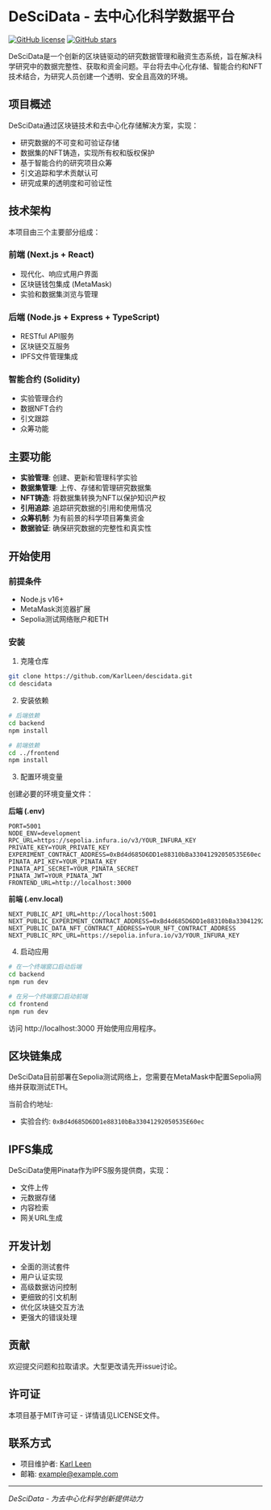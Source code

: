 # DeSciData - 去中心化科学数据平台

[![GitHub license](https://img.shields.io/github/license/KarlLeen/descidata)](https://github.com/KarlLeen/descidata/blob/main/LICENSE)
[![GitHub stars](https://img.shields.io/github/stars/KarlLeen/descidata)](https://github.com/KarlLeen/descidata/stargazers)

DeSciData是一个创新的区块链驱动的研究数据管理和融资生态系统，旨在解决科学研究中的数据完整性、获取和资金问题。平台将去中心化存储、智能合约和NFT技术结合，为研究人员创建一个透明、安全且高效的环境。

## 项目概述

DeSciData通过区块链技术和去中心化存储解决方案，实现：

- 研究数据的不可变和可验证存储 
- 数据集的NFT铸造，实现所有权和版权保护
- 基于智能合约的研究项目众筹
- 引文追踪和学术贡献认可
- 研究成果的透明度和可验证性

## 技术架构

本项目由三个主要部分组成：

### 前端 (Next.js + React)
- 现代化、响应式用户界面
- 区块链钱包集成 (MetaMask)
- 实验和数据集浏览与管理

### 后端 (Node.js + Express + TypeScript)
- RESTful API服务
- 区块链交互服务
- IPFS文件管理集成

### 智能合约 (Solidity)
- 实验管理合约
- 数据NFT合约
- 引文跟踪
- 众筹功能

## 主要功能

- **实验管理**: 创建、更新和管理科学实验
- **数据集管理**: 上传、存储和管理研究数据集
- **NFT铸造**: 将数据集转换为NFT以保护知识产权
- **引用追踪**: 追踪研究数据的引用和使用情况
- **众筹机制**: 为有前景的科学项目筹集资金
- **数据验证**: 确保研究数据的完整性和真实性

## 开始使用

### 前提条件

- Node.js v16+
- MetaMask浏览器扩展
- Sepolia测试网络账户和ETH

### 安装

1. 克隆仓库
```bash
git clone https://github.com/KarlLeen/descidata.git
cd descidata
```

2. 安装依赖
```bash
# 后端依赖
cd backend
npm install

# 前端依赖
cd ../frontend
npm install
```

3. 配置环境变量
   
创建必要的环境变量文件：

**后端 (.env)**
```
PORT=5001
NODE_ENV=development
RPC_URL=https://sepolia.infura.io/v3/YOUR_INFURA_KEY
PRIVATE_KEY=YOUR_PRIVATE_KEY
EXPERIMENT_CONTRACT_ADDRESS=0xBd4d685D6DD1e88310bBa33041292050535E60ec
PINATA_API_KEY=YOUR_PINATA_KEY
PINATA_API_SECRET=YOUR_PINATA_SECRET
PINATA_JWT=YOUR_PINATA_JWT
FRONTEND_URL=http://localhost:3000
```

**前端 (.env.local)**
```
NEXT_PUBLIC_API_URL=http://localhost:5001
NEXT_PUBLIC_EXPERIMENT_CONTRACT_ADDRESS=0xBd4d685D6DD1e88310bBa33041292050535E60ec
NEXT_PUBLIC_DATA_NFT_CONTRACT_ADDRESS=YOUR_NFT_CONTRACT_ADDRESS
NEXT_PUBLIC_RPC_URL=https://sepolia.infura.io/v3/YOUR_INFURA_KEY
```

4. 启动应用
```bash
# 在一个终端窗口启动后端
cd backend
npm run dev

# 在另一个终端窗口启动前端
cd frontend
npm run dev
```

访问 http://localhost:3000 开始使用应用程序。

## 区块链集成

DeSciData目前部署在Sepolia测试网络上，您需要在MetaMask中配置Sepolia网络并获取测试ETH。

当前合约地址:
- 实验合约: `0xBd4d685D6DD1e88310bBa33041292050535E60ec`

## IPFS集成

DeSciData使用Pinata作为IPFS服务提供商，实现：
- 文件上传
- 元数据存储
- 内容检索
- 网关URL生成

## 开发计划

- 全面的测试套件
- 用户认证实现
- 高级数据访问控制
- 更细致的引文机制
- 优化区块链交互方法
- 更强大的错误处理

## 贡献

欢迎提交问题和拉取请求。大型更改请先开issue讨论。

## 许可证

本项目基于MIT许可证 - 详情请见LICENSE文件。

## 联系方式

- 项目维护者: [Karl Leen](https://github.com/KarlLeen)
- 邮箱: example@example.com

---

*DeSciData - 为去中心化科学创新提供动力*
